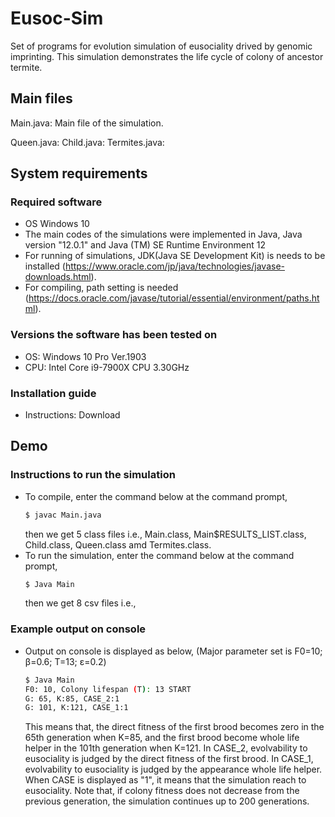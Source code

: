 # Eusoc-Sim
Set of programs for evolution simulation of eusociality drived by genomic imprinting.
This simulation demonstrates the life cycle  of colony of ancestor termite.

## Main files

Main.java: Main file of the simulation.

Queen.java: 
Child.java: 
Termites.java:

## System requirements
### Required software
* OS Windows 10 
* The main codes of the simulations were implemented in Java, Java version "12.0.1" and Java (TM) SE Runtime Environment 12
* For running of simulations, JDK(Java SE Development Kit) is needs to be installed (https://www.oracle.com/jp/java/technologies/javase-downloads.html).
* For compiling, path setting is needed (https://docs.oracle.com/javase/tutorial/essential/environment/paths.html).

### Versions the software has been tested on
* OS: Windows 10 Pro Ver.1903
* CPU: Intel Core i9-7900X CPU 3.30GHz

### Installation guide
* Instructions: Download

## Demo
### Instructions to run the simulation
* To compile, enter the command below at the command prompt, 
  ```bash
  $ javac Main.java
  ```
  then we get 5 class files i.e.,  Main.class, Main$RESULTS_LIST.class, Child.class, Queen.class amd Termites.class.
* To run the simulation, enter the command below at the command prompt,
  ```bash
  $ Java Main
  ```
  then we get 8 csv files i.e., 
### Example output on console
* Output on console is displayed as below,
(Major parameter set is F0=10; β=0.6; T=13; ε=0.2)
  ```bash
  $ Java Main
  F0: 10, Colony lifespan (T): 13 START 
  G: 65, K:85, CASE_2:1
  G: 101, K:121, CASE_1:1
  ```
  This means that, the direct fitness of the first brood becomes zero in the 65th generation when K=85, and the first brood become whole life helper in the 101th generation when K=121.
  In CASE_2, evolvability to eusociality is judged by the direct fitness of the first brood.
  In CASE_1, evolvability to eusociality is judged by the appearance whole life helper.
  When CASE is displayed as "1", it means that the simulation reach to eusociality.
  Note that, if colony fitness does not decrease from the previous generation, the simulation continues up to 200 generations.
  
